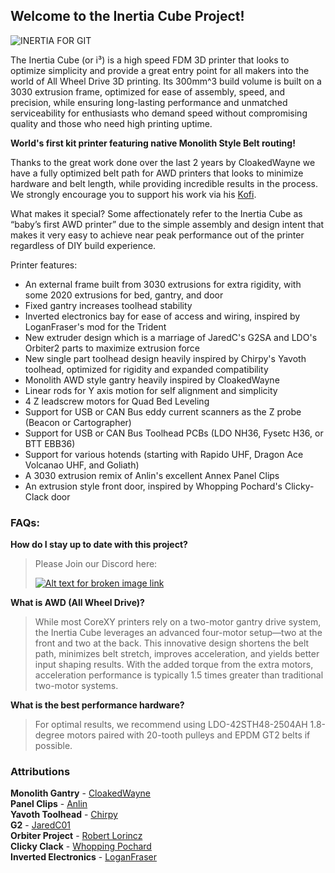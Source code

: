 ## Welcome to the Inertia Cube Project!

![INERTIA FOR GIT](https://github.com/user-attachments/assets/29671981-ddff-4e28-8bd0-1bb939765305)

The Inertia Cube (or i³) is a high speed FDM 3D printer that looks to optimize simplicity and provide a great entry point for all makers into the world of All Wheel Drive 3D printing. Its 300mm^3 build volume is built on a 3030 extrusion frame, optimized for ease of assembly, speed, and precision, while ensuring long-lasting performance and unmatched serviceability for enthusiasts who demand speed without compromising quality and those who need high printing uptime.

**World's first kit printer featuring native Monolith Style Belt routing!** 

Thanks to the great work done over the last 2 years by CloakedWayne we have a fully optimized belt path for AWD printers that looks to minimize hardware and belt length, while providing incredible results in the process. We strongly encourage you to support his work via his [Kofi](https://ko-fi.com/cloakedwayne).

What makes it special? Some affectionately refer to the Inertia Cube as “baby’s first AWD printer” due to the simple assembly and design intent that makes it very easy to achieve near peak performance out of the printer regardless of DIY build experience.

Printer features:
- An external frame built from 3030 extrusions for extra rigidity, with some 2020 extrusions for bed, gantry, and door
- Fixed gantry increases toolhead stability
- Inverted electronics bay for ease of access and wiring, inspired by LoganFraser's mod for the Trident
- New extruder design which is a marriage of JaredC's G2SA and LDO's Orbiter2 parts to maximize extrusion force
- New single part toolhead design heavily inspired by Chirpy's Yavoth toolhead, optimized for rigidity and expanded compatibility
- Monolith AWD style gantry heavily inspired by CloakedWayne
- Linear rods for Y axis motion for self alignment and simplicity
- 4 Z leadscrew motors for Quad Bed Leveling
- Support for USB or CAN Bus eddy current scanners as the Z probe (Beacon or Cartographer)
- Support for USB or CAN Bus Toolhead PCBs (LDO NH36, Fysetc H36, or BTT EBB36)
- Support for various hotends (starting with Rapido UHF, Dragon Ace Volcanao UHF, and Goliath)
- A 3030 extrusion remix of Anlin's excellent Annex Panel Clips
- An extrusion style front door, inspired by Whopping Pochard's Clicky-Clack door

### FAQs:

**How do I stay up to date with this project?**

>Please Join our Discord here:
>
>[![Alt text for broken image link](https://github.com/user-attachments/assets/92d1a9ed-b9e6-4a94-8359-e1ea254ba210)](https://discord.gg/da3cYmMA28)


**What is AWD (All Wheel Drive)?**
>While most CoreXY printers rely on a two-motor gantry drive system, the Inertia Cube leverages an advanced four-motor setup—two at the front and two at the back. This innovative design shortens the belt path, minimizes belt stretch, improves acceleration, and yields better input shaping results. With the added torque from the extra motors, acceleration performance is typically 1.5 times greater than traditional two-motor systems.

**What is the best performance hardware?**
>For optimal results, we recommend using LDO-42STH48-2504AH 1.8-degree motors paired with 20-tooth pulleys and EPDM GT2 belts if possible.

### Attributions
**Monolith Gantry** - [CloakedWayne](https://github.com/CloakedWayne/Monolith_Gantry_V2-VT)<br>
**Panel Clips** - [Anlin](https://github.com/Annex-Engineering/Annex-Engineering_User_Mods/tree/main/Printers/All_Printers/annex_dev-Panel_2020_Clips_and_Hinges)<br>
**Yavoth Toolhead** - [Chirpy](https://github.com/chirpy2605/voron/tree/main/V0/Yavoth)<br>
**G2** - [JaredC01](https://github.com/JaredC01/Galileo2)<br>
**Orbiter Project** - [Robert Lorincz](https://www.orbiterprojects.com/)<br>
**Clicky Clack** - [Whopping Pochard](https://github.com/tanaes/whopping_Voron_mods/tree/main/clickyclacky_door)<br>
**Inverted Electronics** - [LoganFraser](https://github.com/VoronDesign/VoronUsers/tree/main/printer_mods/LoganFraser/TridentInvertedElectronics)<br>
